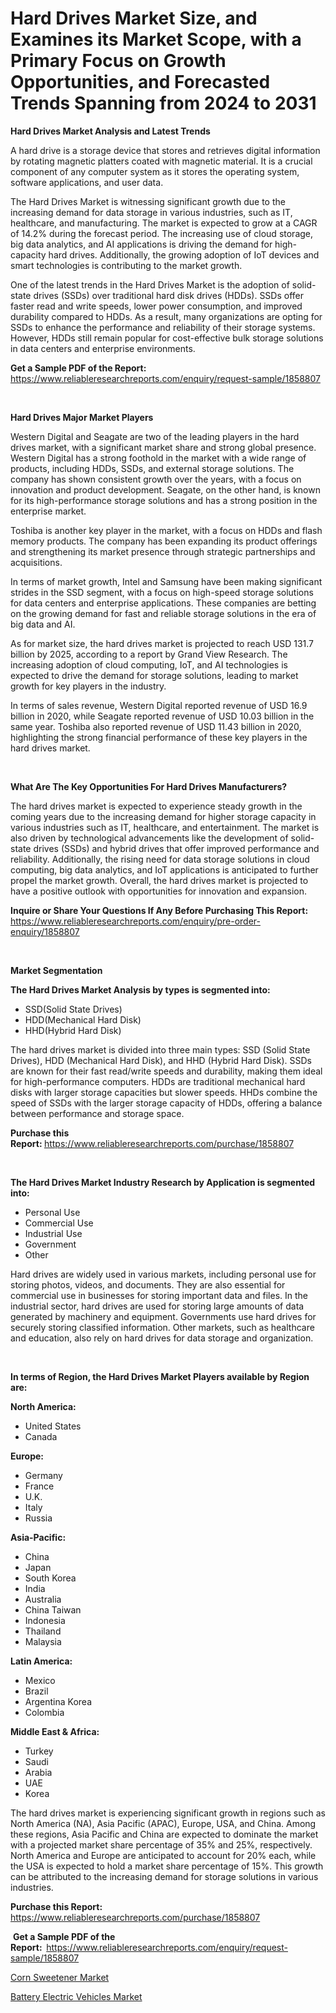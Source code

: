 <p><h1>Hard Drives Market Size, and Examines its Market Scope, with a Primary Focus on Growth Opportunities, and Forecasted Trends Spanning from 2024 to 2031</h1></p><p><strong>Hard Drives Market Analysis and Latest Trends</strong></p>
<p><p>A hard drive is a storage device that stores and retrieves digital information by rotating magnetic platters coated with magnetic material. It is a crucial component of any computer system as it stores the operating system, software applications, and user data.</p><p>The Hard Drives Market is witnessing significant growth due to the increasing demand for data storage in various industries, such as IT, healthcare, and manufacturing. The market is expected to grow at a CAGR of 14.2% during the forecast period. The increasing use of cloud storage, big data analytics, and AI applications is driving the demand for high-capacity hard drives. Additionally, the growing adoption of IoT devices and smart technologies is contributing to the market growth.</p><p>One of the latest trends in the Hard Drives Market is the adoption of solid-state drives (SSDs) over traditional hard disk drives (HDDs). SSDs offer faster read and write speeds, lower power consumption, and improved durability compared to HDDs. As a result, many organizations are opting for SSDs to enhance the performance and reliability of their storage systems. However, HDDs still remain popular for cost-effective bulk storage solutions in data centers and enterprise environments.</p></p>
<p><strong>Get a Sample PDF of the Report:&nbsp;</strong> <a href="https://www.reliableresearchreports.com/enquiry/request-sample/1858807">https://www.reliableresearchreports.com/enquiry/request-sample/1858807</a></p>
<p>&nbsp;</p>
<p><strong>Hard Drives Major Market Players</strong></p>
<p><p>Western Digital and Seagate are two of the leading players in the hard drives market, with a significant market share and strong global presence. Western Digital has a strong foothold in the market with a wide range of products, including HDDs, SSDs, and external storage solutions. The company has shown consistent growth over the years, with a focus on innovation and product development. Seagate, on the other hand, is known for its high-performance storage solutions and has a strong position in the enterprise market.</p><p>Toshiba is another key player in the market, with a focus on HDDs and flash memory products. The company has been expanding its product offerings and strengthening its market presence through strategic partnerships and acquisitions.</p><p>In terms of market growth, Intel and Samsung have been making significant strides in the SSD segment, with a focus on high-speed storage solutions for data centers and enterprise applications. These companies are betting on the growing demand for fast and reliable storage solutions in the era of big data and AI.</p><p>As for market size, the hard drives market is projected to reach USD 131.7 billion by 2025, according to a report by Grand View Research. The increasing adoption of cloud computing, IoT, and AI technologies is expected to drive the demand for storage solutions, leading to market growth for key players in the industry.</p><p>In terms of sales revenue, Western Digital reported revenue of USD 16.9 billion in 2020, while Seagate reported revenue of USD 10.03 billion in the same year. Toshiba also reported revenue of USD 11.43 billion in 2020, highlighting the strong financial performance of these key players in the hard drives market.</p></p>
<p>&nbsp;</p>
<p><strong>What Are The Key Opportunities For Hard Drives Manufacturers?</strong></p>
<p><p>The hard drives market is expected to experience steady growth in the coming years due to the increasing demand for higher storage capacity in various industries such as IT, healthcare, and entertainment. The market is also driven by technological advancements like the development of solid-state drives (SSDs) and hybrid drives that offer improved performance and reliability. Additionally, the rising need for data storage solutions in cloud computing, big data analytics, and IoT applications is anticipated to further propel the market growth. Overall, the hard drives market is projected to have a positive outlook with opportunities for innovation and expansion.</p></p>
<p><strong>Inquire or Share Your Questions If Any Before Purchasing This Report:</strong> <a href="https://www.reliableresearchreports.com/enquiry/pre-order-enquiry/1858807">https://www.reliableresearchreports.com/enquiry/pre-order-enquiry/1858807</a></p>
<p>&nbsp;</p>
<p><strong>Market Segmentation</strong></p>
<p><strong>The Hard Drives Market Analysis by types is segmented into:</strong></p>
<p><ul><li>SSD(Solid State Drives)</li><li>HDD(Mechanical Hard Disk)</li><li>HHD(Hybrid Hard Disk)</li></ul></p>
<p><p>The hard drives market is divided into three main types: SSD (Solid State Drives), HDD (Mechanical Hard Disk), and HHD (Hybrid Hard Disk). SSDs are known for their fast read/write speeds and durability, making them ideal for high-performance computers. HDDs are traditional mechanical hard disks with larger storage capacities but slower speeds. HHDs combine the speed of SSDs with the larger storage capacity of HDDs, offering a balance between performance and storage space.</p></p>
<p><strong>Purchase this Report:&nbsp;</strong><a href="https://www.reliableresearchreports.com/purchase/1858807">https://www.reliableresearchreports.com/purchase/1858807</a></p>
<p>&nbsp;</p>
<p><strong>The Hard Drives Market Industry Research by Application is segmented into:</strong></p>
<p><ul><li>Personal Use</li><li>Commercial Use</li><li>Industrial Use</li><li>Government</li><li>Other</li></ul></p>
<p><p>Hard drives are widely used in various markets, including personal use for storing photos, videos, and documents. They are also essential for commercial use in businesses for storing important data and files. In the industrial sector, hard drives are used for storing large amounts of data generated by machinery and equipment. Governments use hard drives for securely storing classified information. Other markets, such as healthcare and education, also rely on hard drives for data storage and organization.</p></p>
<p>&nbsp;</p>
<p><strong>In terms of Region, the Hard Drives Market Players available by Region are:</strong></p>
<p>
    <p> <strong> North America: </strong>
        <ul>
            <li>United States</li>
            <li>Canada</li>
        </ul>
        </p> 
    <p> <strong> Europe: </strong>
        <ul>
            <li>Germany</li>
            <li>France</li>
            <li>U.K.</li>
            <li>Italy</li>
            <li>Russia</li>
        </ul>
        </p> 
    <p> <strong> Asia-Pacific: </strong>
        <ul>
            <li>China</li>
            <li>Japan</li>
            <li>South Korea</li>
            <li>India</li>
            <li>Australia</li>
            <li>China Taiwan</li>
            <li>Indonesia</li>
            <li>Thailand</li>
            <li>Malaysia</li>
        </ul>
        </p> 
    <p> <strong> Latin America: </strong>
        <ul>
            <li>Mexico</li>
            <li>Brazil</li>
            <li>Argentina Korea</li>
            <li>Colombia</li>
        </ul>
        </p> 
    <p> <strong> Middle East & Africa: </strong>
        <ul>
            <li>Turkey</li>
            <li>Saudi</li>
            <li>Arabia</li>
            <li>UAE</li>
            <li>Korea</li>
        </ul>
    </p>
    </p>
<p><p>The hard drives market is experiencing significant growth in regions such as North America (NA), Asia Pacific (APAC), Europe, USA, and China. Among these regions, Asia Pacific and China are expected to dominate the market with a projected market share percentage of 35% and 25%, respectively. North America and Europe are anticipated to account for 20% each, while the USA is expected to hold a market share percentage of 15%. This growth can be attributed to the increasing demand for storage solutions in various industries.</p></p>
<p><strong>Purchase this Report: </strong><a href="https://www.reliableresearchreports.com/purchase/1858807">https://www.reliableresearchreports.com/purchase/1858807</a></p>
<p>&nbsp;<strong>Get a Sample PDF of the Report:&nbsp;&nbsp;</strong><a href="https://www.reliableresearchreports.com/enquiry/request-sample/1858807">https://www.reliableresearchreports.com/enquiry/request-sample/1858807</a></p>
<p><strong></strong></p>
<p><p><a href="https://github.com/ruddyyedelwadw/Market-Research-Report-List-1/blob/main/corn-sweetener-market.md">Corn Sweetener Market</a></p><p><a href="https://angry-finch-aaf.notion.site/Global-Battery-Electric-Vehicles-Market-by-Types-Applications-and-Major-Players-with-Regional-Gro-052ceb8243df4855ab9df74b59d505c9">Battery Electric Vehicles Market</a></p></p>